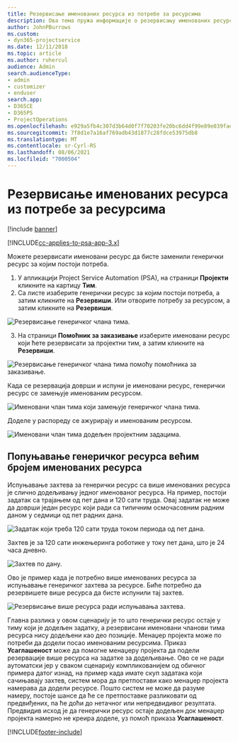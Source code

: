 ```yaml
---
title: Резервисање именованих ресурса из потребе за ресурсима
description: Ова тема пружа информације о резервисању именованих ресурса у складу са потребама за генеричким ресурсима.
author: JohnPBurrows
ms.custom:
- dyn365-projectservice
ms.date: 12/11/2018
ms.topic: article
ms.author: ruhercul
audience: Admin
search.audienceType:
- admin
- customizer
- enduser
search.app:
- D365CE
- D365PS
- ProjectOperations
ms.openlocfilehash: e929a5fb4c307d3b64d0f7f70203fe20bc6dd4f99e89e039fae0ce8276c69c52
ms.sourcegitcommit: 7f8d1e7a16af769adb43d1877c28fdce53975db8
ms.translationtype: MT
ms.contentlocale: sr-Cyrl-RS
ms.lasthandoff: 08/06/2021
ms.locfileid: "7000504"
---
```

# <a name="book-named-resources-from-resource-requirements"></a>Резервисање именованих ресурса из потребе за ресурсима

[!include [banner](../includes/psa-now-project-operations.md)]

[!INCLUDE[cc-applies-to-psa-app-3.x](../includes/cc-applies-to-psa-app-3x.md)]

Можете резервисати именовани ресурс да бисте заменили генерички ресурс за којим постоји потреба.

1. У апликацији Project Service Automation (PSA), на страници **Пројекти** кликните на картицу **Тим**.
2. Са листе изаберите генерички ресурс за којим постоји потреба, а затим кликните на **Резервиши**. Или отворите потребу за ресурсом, а затим кликните на **Резервиши**.


![Резервисање генеричког члана тима.](media/RM-how-to-14.png)


3. На страници **Помоћник за заказивање** изаберите именовани ресурс који ћете резервисати за пројектни тим, а затим кликните на **Резервиши**.

![Резервисање генеричког члана тима помоћу помоћника за заказивање.](media/RM-how-to-15.png)

Када се резервација доврши и испуни је именовани ресурс, генерички ресурс се замењује именованим ресурсом.

![Именовани члан тима који замењује генеричког члана тима.](media/RM-how-to-16.png)

Доделе у распореду се ажурирају и именованим ресурсом.

![Именовани члан тима додељен пројектним задацима.](media/RM-how-to-17.png)

## <a name="fulfill-a-generic-resource-with-multiple-named-resources"></a>Попуњавање генеричког ресурса већим бројем именованих ресурса
Испуњавање захтева за генерички ресурс са више именованих ресурса је слично додељивању једног именованог ресурса. На пример, постоји задатак са трајањем од пет дана и 120 сати труда. Овај задатак не може да доврши један ресурс који ради са типичним осмочасовним радним даном у седмици од пет радних дана. 

![Задатак који треба 120 сати труда током периода од пет дана.](media/RM-how-to-21.png)

Захтев је за 120 сати инжењеринга роботике у току пет дана, што је 24 часа дневно.

![Захтев по дану.](media/RM-how-to-22.png)

Ово је пример када је потребно више именованих ресурса за испуњавање генеричког захтева за ресурсе. Биће потребно да резервишете више ресурса да бисте испунили тај захтев.

![Резервисање више ресурса ради испуњавања захтева.](media/RM-how-to-23.png)

Главна разлика у овом сценарију је то што генерички ресурс остаје у тиму који је додељен задатку, а резервисани именовани чланови тима ресурса нису додељени као део позиције. Менаџер пројекта може по потреби да додели посао именованим ресурсима. Приказ **Усаглашеност** може да помогне менаџеру пројекта да подели резервације више ресурса на задатке за додељивање. Ово се не ради аутоматски јер у сваком сценарију компликованијем од обичног примера датог изнад, на пример када имате скуп задатака који сачињавају захтев, систем мора да претпостави како менаџер пројекта намерава да додели ресурсе. Пошто систем не може да разуме намеру, постоје шансе да ће се претпоставке разликовати од предвиђених, па ће доћи до нетачног или непредвидивог резултата. Предвидив исход је да генерички ресурс остаје додељен док менаџер пројекта намерно не креира доделе, уз помоћ приказа **Усаглашеност**.




[!INCLUDE[footer-include](../includes/footer-banner.md)]